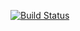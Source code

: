[![Build Status](https://travis-ci.org/vantreeseba/agentjs.svg?branch=master)](https://travis-ci.org/vantreeseba/agentjs)
